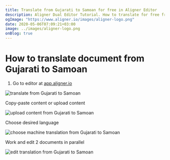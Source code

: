 ```yaml
---
title: Translate from Gujarati to Samoan for free in Aligner Editor
description: Aligner Dual Editor Tutorial. How to translate for free from Gujarati to Samoan. Aligner is multilingual document management platform. 
ogImage: "https://www.aligner.io/images/aligner-logo.png"
date: 2020-05-06T07:09:21+03:00
image: ../images/aligner-logo.png
onBlog: true
---
```


# How to translate document from Gujarati to Samoan

1. Go to editor at [app.aligner.io](https://app.aligner.io "Aligner App web page")

![translate from Gujarati to Samoan](../aligner-blank-editor.png "translate from Gujarati to Samoan")

Copy-paste content or upload content

![upload content from Gujarati to Samoan](../aligner-uploaded-document.png "upload content from Gujarati to Samoan")

Choose desired language

![choose machine translation from Gujarati to Samoan](../aligner-language-dropdown.png "choose machine translation from Gujarati to Samoan")

Work and edit 2 documents in parallel

![edit translation from Gujarati to Samoan](../aligner-double-sitded-editor.png "edit translation from Gujarati to Samoan")

